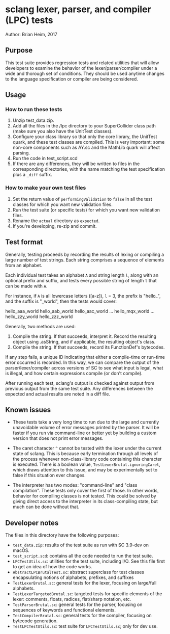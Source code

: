 # sclang lexer, parser, and compiler (LPC) tests

Author: Brian Heim, 2017

## Purpose

This test suite provides regression tests and related utilities that will
allow developers to examine the behavior of the lexer/parser/compiler under
a wide and thorough set of conditions. They should be used anytime changes
to the language specification or compiler are being considered.

## Usage

### How to run these tests

1. Unzip test\_data.zip.
2. Add all the files in the /lpc directory to your SuperCollider class path
(make sure you also have the UnitTest classes).
3. Configure your class library so that only the core library, the UnitTest 
quark, and these test classes are compiled. This is very important: some 
non-core components such as AY.sc and the MathLib quark will affect parsing.
4. Run the code in test\_script.scd
5. If there are any differences, they will be written to files in the
corresponding directories, with the name matching the test specification
plus a `_diff` suffix.

### How to make your own test files

1. Set the return value of `performingValidation` to `false` in all the test
classes for which you want new validation files.
2. Run the test suite (or specific tests) for which you want new validation
files.
3. Rename the `actual` directory as `expected`.
4. If you're developing, re-zip and commit.

## Test format

Generally, testing proceeds by recording the results of lexing or compiling a
large number of test strings. Each string comprises a sequence of elements from
an alphabet.

Each individual test takes an alphabet `A` and string length `l`, along with an
optional prefix and suffix, and tests every possible string of length `l` that
can be made with `A`.

For instance, if `A` is all lowercase letters ([a-z]), `l` = 3, the prefix is
"hello_", and the suffix is "_world", then the tests would cover:

hello_aaa_world
hello_aab_world
hello_aac_world
...
hello_mqx_world
...
hello_zzy_world
hello_zzz_world

Generally, two methods are used:

1. Compile the string. If that succeeds, interpret it. Record the resulting
object using .asString, and if applicable, the resulting object's class.
2. Compile the string. If that succeeds, record its FunctionDef's bytecodes.

If any step fails, a unique ID indicating that either a compile-time or run-time
error occurred is recorded. In this way, we can compare the output of the
parser/lexer/compiler across versions of SC to see what input is legal, what is
illegal, and how certain expressions compile (or don't compile).

After running each test, sclang's output is checked against output from previous
output from the same test suite. Any differences between the expected and actual
results are noted in a diff file.

## Known issues

* These tests take a very long time to run due to the large and currently
unavoidable volume of error messages printed by the parser. It will be faster
if you run via command-line or better yet by building a custom version that does
not print error messages.

* The caret character `^` cannot be tested with the lexer under the current
state of sclang. This is because early termination through all levels of the
process whenever non-class-library code containing this character is executed.
There is a boolean value, `TestLexerBrutal.ignoringCaret`, which draws attention
to this issue, and may be experimentally set to false if this situation ever
changes.

* The interpreter has two modes: "command-line" and "class compilation". These
tests only cover the first of those. In other words, behavior for compiling
classes is not tested. This could be solved by giving direct access to the
interpreter in its class-compiling state, but much can be done without that.

## Developer notes

The files in this directory have the following purposes:

- `test_data.zip`: results of the test suite as run with SC 3.9-dev on macOS.
- `test_script.scd`: contains all the code needed to run the test suite.
- `LPCTestUtils.sc`: utilities for the test suite, including I/O. See this file
    first to get an idea of how the code works.
- `AbstractLPCBrutalTest.sc`: abstract superclass for test classes encapsulating
    notions of alphabets, prefixes, and suffixes
- `TestLexerBrutal.sc`: general tests for the lexer, focusing on large/full
    alphabets.
- `TestLexerTargetedBrutal.sc`: targeted tests for specific elements of the lexer:
    comments, floats, radices, flat/sharp notation, etc.
- `TestParserBrutal.sc`: general tests for the parser, focusing on sequences of
    keywords and functional elements.
- `TestCompilerBrutal.sc`: general tests for the compiler, focusing on bytecode
    generation.
- `TestLPCTestUtils.sc`: test suite for `LPCTestUtils.sc`; only for dev use.
